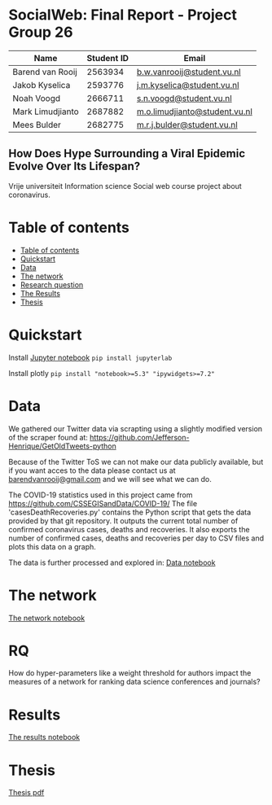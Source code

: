 # SocialWeb: Final Report - Project Group 26

|Name|Student ID|Email|
|---	|---	|---	|
|Barend van Rooij|2563934|b.w.vanrooij@student.vu.nl|
|Jakob Kyselica|2593776|j.m.kyselica@student.vu.nl|
|Noah Voogd|2666711|s.n.voogd@student.vu.nl|
|Mark Limudjianto|2687882|m.o.limudjianto@student.vu.nl|
|Mees Bulder|2682775|m.r.j.bulder@student.vu.nl|

## How Does Hype Surrounding a Viral Epidemic Evolve Over Its Lifespan?

Vrije universiteit Information science Social web course project about coronavirus.

# Table of contents


<!--ts-->
  * [Table of contents](#table-of-contents)
  * [Quickstart](#Quickstart)
  * [Data](#data)
  * [The network](#the-network)
  * [Research question](#rq)
  * [The Results](#results)
  * [Thesis](#thesis)    
<!--te-->
# Quickstart

Install [Jupyter notebook](https://jupyter.org/install) `pip install jupyterlab`

Install plotly `pip install "notebook>=5.3" "ipywidgets>=7.2"`

# Data 
We gathered our Twitter data via scrapting using a slightly modified version of the scraper found at: https://github.com/Jefferson-Henrique/GetOldTweets-python

Because of the Twitter ToS we can not make our data publicly available, but if you want acces to the data please contact us at barendvanrooij@gmail.com and we will see what we can do.

The COVID-19 statistics used in this project came from https://github.com/CSSEGISandData/COVID-19/
The file 'casesDeathRecoveries.py' contains the Python script that gets the data provided by that git repository. It outputs the current total number of confirmed coronavirus cases, deaths and recoveries. It also exports the number of confirmed cases, deaths and recoveries per day to CSV files and plots this data on a graph.

The data is further processed and explored in:
[Data notebook](Data.ipynb)  

# The network  
[The network notebook](CreatingNetwork.ipynb)
  
# RQ
How do hyper-parameters like a weight threshold for authors impact the measures of a network for ranking data science conferences and journals?

# Results
[The results notebook](Results.ipynb)  

# Thesis
[Thesis pdf](Thesis_Barend_van_Rooij.pdf)

